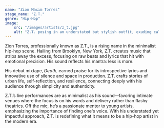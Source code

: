 ```yaml
---
name: "Zion Maxim Torres"
stage_name: "Z.T."
genre: "Hip-Hop"
image: 
    src: "/images/artists/z_t.jpg"
    alt: "Z.T. posing in an understated but stylish outfit, exuding calm intensity"
---
```


Zion Torres, professionally known as Z.T., is a rising name in the minimalist hip-hop scene. Hailing from Brooklyn, New York, Z.T. creates music that strips away the excess, focusing on raw beats and lyrics that hit with emotional precision. His sound reflects his mantra: less is more.

His debut mixtape, *Death*, earned praise for its introspective lyrics and innovative use of silence and space in production. Z.T. crafts stories of urban life, self-reflection, and resilience, connecting deeply with his audience through simplicity and authenticity.

Z.T.’s live performances are as minimalist as his sound—favoring intimate venues where the focus is on his words and delivery rather than flashy theatrics. Off the mic, he’s a passionate mentor to young artists, emphasizing the importance of finding one's voice. With his understated yet impactful approach, Z.T. is redefining what it means to be a hip-hop artist in the modern era.
